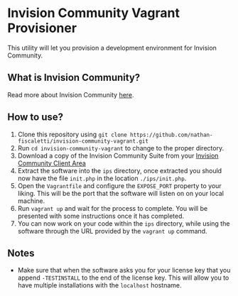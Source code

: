# Invision Community Vagrant Provisioner

This utility will let you provision a development environment for Invision Community.

## What is Invision Community?

Read more about Invision Community [here](https://invisioncommunity.com).

## How to use?

1. Clone this repository using `git clone https://github.com/nathan-fiscaletti/invision-community-vagrant.git`
2. Run `cd invision-community-vagrant` to change to the proper directory.
3. Download a copy of the Invision Community Suite from your [Invision Community Client Area](https://invisioncommunity.com/clientarea/)
4. Extract the software into the `ips` directory, once extracted you should now have the file `init.php` in the location `./ips/init.php`.
5. Open the `Vagrantfile` and configure the `EXPOSE_PORT` property to your liking. This will be the port that the software will listen on on your local machine.
6. Run `vagrant up` and wait for the process to complete. You will be presented with some instructions once it has completed.
7. You can now work on your code within the `ips` directory, while using the software through the URL provided by the `vagrant up` command.

## Notes

* Make sure that when the software asks you for your license key that you append `-TESTINSTALL` to the end of the license key. This will allow you to have multiple installations with the `localhost` hostname.
